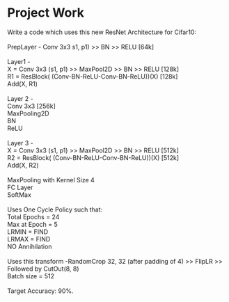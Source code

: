 # Project Work

Write a code which uses this new ResNet Architecture for Cifar10: <br /><br />
        PrepLayer - Conv 3x3 s1, p1) >> BN >> RELU [64k]<br /><br />
        Layer1 -<br />
            X = Conv 3x3 (s1, p1) >> MaxPool2D >> BN >> RELU [128k]<br />
            R1 = ResBlock( (Conv-BN-ReLU-Conv-BN-ReLU))(X) [128k] <br />
            Add(X, R1)<br /><br />
        Layer 2 -<br />
            Conv 3x3 [256k]<br />
            MaxPooling2D<br />
            BN<br />
            ReLU<br /><br />
        Layer 3 -<br />
            X = Conv 3x3 (s1, p1) >> MaxPool2D >> BN >> RELU [512k]<br />
            R2 = ResBlock( (Conv-BN-ReLU-Conv-BN-ReLU))(X) [512k]<br />
            Add(X, R2)<br /><br />
        MaxPooling with Kernel Size 4<br />
        FC Layer <br />
        SoftMax<br /><br />
    Uses One Cycle Policy such that:<br />
        Total Epochs = 24<br />
        Max at Epoch = 5<br />
        LRMIN = FIND<br />
        LRMAX = FIND<br />
        NO Annihilation<br /><br />
    Uses this transform -RandomCrop 32, 32 (after padding of 4) >> FlipLR >> Followed by CutOut(8, 8)<br />
    Batch size = 512<br /><br />
    Target Accuracy: 90%. <br />
